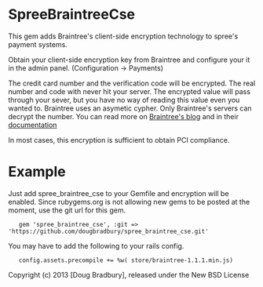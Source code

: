 SpreeBraintreeCse
=================

This gem adds Braintree's client-side encryption technology
to spree's payment systems.

Obtain your client-side encryption key from Braintree
and configure your it in the admin panel. (Configuration -> Payments)

The credit card number and the verification code will be encrypted.
The real number and code with never hit your server. The encrypted
value will pass through your sever, but you have no way of reading
this value even you wanted to. Braintree uses an asymetic cypher.
Only Braintree's servers can decrypt the number. You can read more
on [Braintree's blog][1] and in their [documentation][2]

In most cases, this encryption is sufficient to obtain PCI compliance.

Example
=======

Just add spree_braintree_cse to your Gemfile and encryption will be enabled. Since rubygems.org
is not allowing new gems to be posted at the moment, use the git url for this gem.

       gem 'spree_braintree_cse', :git => 'https://github.com/dougbradbury/spree_braintree_cse.git'

You may have to add the following to your rails config.

       config.assets.precompile += %w( store/braintree-1.1.1.min.js)


Copyright (c) 2013 [Doug Bradbury], released under the New BSD License

[1]: https://www.braintreepayments.com/braintrust/client-side-encryption
[2]: https://www.braintreepayments.com/docs/javascript/overview/client_side_encryption
